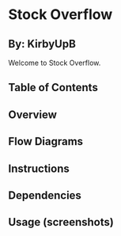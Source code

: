 # Stock Overflow
## By: KirbyUpB

Welcome to Stock Overflow.

## Table of Contents

## Overview

## Flow Diagrams

## Instructions

## Dependencies

## Usage (screenshots)
